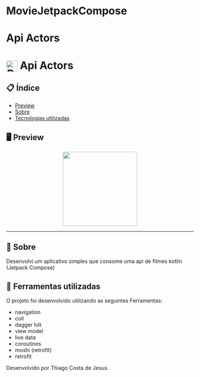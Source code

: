 # MovieJetpackCompose

# Api Actors


# <img align="center" alt="Daniel-HTML" height="30" width="30" src="https://encrypted-tbn0.gstatic.com/images?q=tbn:ANd9GcTLS-nMCdbA7tIgheRrWSG6ThGoCfixfEjPLilsLa6ByQ_v6iWfXkuD-dh1N5m-2NBxPCo&usqp=CAU"> Api Actors


<div align="center">
</div>

## 📋 Índice

- [Preview](#-Preview)
- [Sobre](#-Sobre)
- [Tecnologias utilizadas](#-Ferramentas-utilizadas)

## 🖥 Preview

<div align="center">

<img src="https://github.com/thiago082882/MovieJetpackCompose/assets/93166095/a9e4d4bb-a179-45e7-b838-8c793e69e0ab" width="200">

</div>

---

## 📖 Sobre
 Desenvolvi um aplicativo simples que consome uma api de filmes  kotlin (Jetpack Compose)


## 🚀 Ferramentas utilizadas

O projeto foi desenvolvido utilizando as seguintes Ferramentas:

- navigation
- coil
- dagger hilt
- view model
- live data
- coroutines
- moshi (retrofit)
- retrofit
  


Desenvolvido por Thiago Costa de Jesus.

